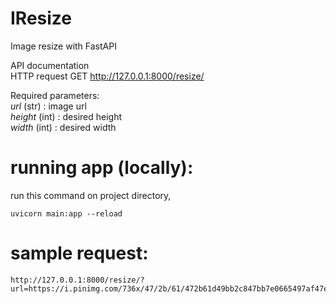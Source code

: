 # IResize
Image resize with FastAPI



API documentation\
HTTP request
GET http://127.0.0.1:8000/resize/

Required parameters:\
*url* (str) : image url\
*height* (int) : desired height\
*width* (int) : desired width

# running app (locally):
run this command on project directory,
```
uvicorn main:app --reload
```

# sample request:
```
http://127.0.0.1:8000/resize/?url=https://i.pinimg.com/736x/47/2b/61/472b61d49bb2c847bb7e0665497af47e.jpg&height=250&width=250
```

